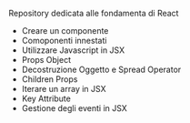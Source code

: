 Repository dedicata alle fondamenta di React
 
- Creare un componente
- Comoponenti innestati
- Utilizzare Javascript in JSX
- Props Object
- Decostruzione Oggetto e Spread Operator
- Children Props
- Iterare un array in JSX
- Key Attribute
- Gestione degli eventi in JSX

